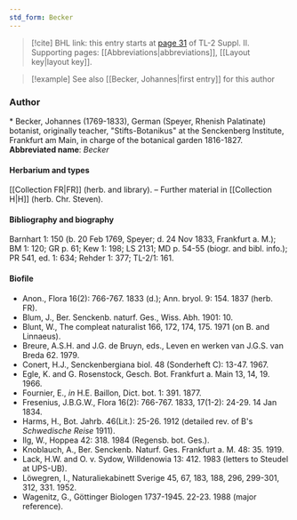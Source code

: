 ```yaml
---
std_form: Becker
---
```


> [!cite] BHL link: this entry starts at [page 31](https://www.biodiversitylibrary.org/page/33265228) of TL-2 Suppl. II.
> Supporting pages: [[Abbreviations|abbreviations]], [[Layout key|layout key]].

> [!example] See also [[Becker, Johannes|first entry]] for this author

### Author

\* Becker, Johannes (1769-1833), German (Speyer, Rhenish Palatinate) botanist, originally teacher, "Stifts-Botanikus" at the Senckenberg Institute, Frankfurt am Main, in charge of the botanical garden 1816-1827. 
**Abbreviated name**: *Becker*

#### Herbarium and types

[[Collection FR|FR]] (herb. and library). – Further material in [[Collection H|H]] (herb. Chr. Steven).

#### Bibliography and biography

Barnhart 1: 150 (b. 20 Feb 1769, Speyer; d. 24 Nov 1833, Frankfurt a. M.); BM 1: 120; GR p. 61; Kew 1: 198; LS 2131; MD p. 54-55 (biogr. and bibl. info.); PR 541, ed. 1: 634; Rehder 1: 377; TL-2/1: 161.

#### Biofile

- Anon., Flora 16(2): 766-767. 1833 (d.); Ann. bryol. 9: 154. 1837 (herb. FR).
- Blum, J., Ber. Senckenb. naturf. Ges., Wiss. Abh. 1901: 10.
- Blunt, W., The compleat naturalist 166, 172, 174, 175. 1971 (on B. and Linnaeus).
- Breure, A.S.H. and J.G. de Bruyn, eds., Leven en werken van J.G.S. van Breda 62. 1979.
- Conert, H.J., Senckenbergiana biol. 48 (Sonderheft C): 13-47. 1967.
- Egle, K. and G. Rosenstock, Gesch. Bot. Frankfurt a. Main 13, 14, 19. 1966.
- Fournier, E., *in* H.E. Baillon, Dict. bot. 1: 391. 1877.
- Fresenius, J.B.G.W., Flora 16(2): 766-767. 1833, 17(1-2): 24-29. 14 Jan 1834.
- Harms, H., Bot. Jahrb. 46(Lit.): 25-26. 1912 (detailed rev. of B's *Schwedische Reise* 1911).
- Ilg, W., Hoppea 42: 318. 1984 (Regensb. bot. Ges.).
- Knoblauch, A., Ber. Senckenb. Naturf. Ges. Frankfurt a. M. 48: 35. 1919.
- Lack, H.W. and O. v. Sydow, Willdenowia 13: 412. 1983 (letters to Steudel at UPS-UB).
- Löwegren, I., Naturaliekabinett Sverige 45, 67, 183, 188, 296, 299-301, 312, 331. 1952.
- Wagenitz, G., Göttinger Biologen 1737-1945. 22-23. 1988 (major reference).


